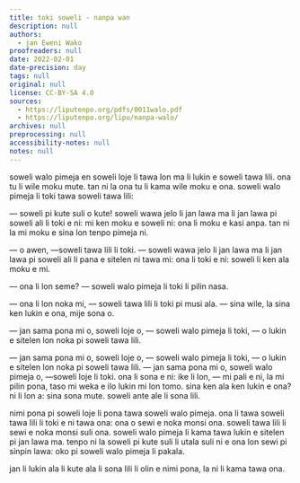 ```yaml
---
title: toki soweli - nanpa wan
description: null
authors:
  - jan Eweni Wako
proofreaders: null
date: 2022-02-01
date-precision: day
tags: null
original: null
license: CC-BY-SA 4.0
sources:
  - https://liputenpo.org/pdfs/0011walo.pdf
  - https://liputenpo.org/lipu/nanpa-walo/
archives: null
preprocessing: null
accessibility-notes: null
notes: null
---
```


soweli walo pimeja en soweli loje li tawa lon ma li lukin e soweli tawa lili. ona tu li wile moku mute. tan ni la ona tu li kama wile moku e ona. soweli walo pimeja li toki tawa soweli tawa lili:

— soweli pi kute suli o kute! soweli wawa jelo li jan lawa ma li jan lawa pi soweli ali li toki e ni: mi ken moku e soweli ni: ona li moku e kasi anpa. tan ni la mi moku e sina lon tenpo pimeja ni.

— o awen, —soweli tawa lili li toki. — soweli wawa jelo li jan lawa ma li jan lawa pi soweli ali li pana e sitelen ni tawa mi: ona li toki e ni: soweli li ken ala moku e mi.

— ona li lon seme? — soweli walo pimeja li toki li pilin nasa.

— ona li lon noka mi, — soweli tawa lili li toki pi musi ala. — sina wile, la sina ken lukin e ona, mije sona o.

— jan sama pona mi o, soweli loje o, — soweli walo pimeja li toki, — o lukin e sitelen lon noka pi soweli tawa lili.

— jan sama pona mi o, soweli loje o, — soweli walo pimeja li toki, — o lukin e sitelen lon noka pi soweli tawa lili. — jan sama pona mi o, soweli walo pimeja o, —soweli loje li toki. ona li sona e ni: ike li lon, — mi pali e ni, la mi pilin pona, taso mi weka e ilo lukin mi lon tomo. sina ken ala ken lukin e ona? ni li lon a: sina sona mute. soweli ante ale li sona lili.

nimi pona pi soweli loje li pona tawa soweli walo pimeja. ona li tawa soweli tawa lili li toki e ni tawa ona: ona o sewi e noka monsi ona. soweli tawa lili li sewi e noka monsi suli ona. soweli walo pimeja li kama tawa lukin e sitelen pi jan lawa ma. tenpo ni la soweli pi kute suli li utala suli ni e ona lon sewi pi sinpin lawa: oko pi soweli walo pimeja li pakala.

jan li lukin ala li kute ala li sona lili li olin e nimi pona, la ni li kama tawa ona.